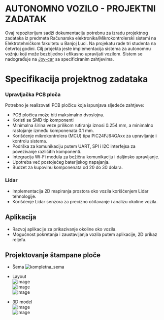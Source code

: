 # AUTONOMNO VOZILO - PROJEKTNI ZADATAK
Ovaj repozitorijum sadži dokumentaciju potrebnu za izradu projektnog zadataka iz predmeta Računarska elektronika/Mikrokontrolerski sistemi na Elektrotehničkom fakultetu u Banjoj Luci. Na projekatu rade tri studenta na četvrtoj godini. Cilj projekta jeste implementacija sistema za autonomnu vožnju koji može bezbijedno i efikasno upravljati vozilom. Sistem se nadograđuje na [Joy-car](https://joy-it.net/en/products/mb-joy-car) sa specificiranim zahtjevima.

# Specifikacija projektnog zadataka 
### Upravljačka PCB ploča
Potrebno je realizovati PCB pločicu koja ispunjava sljedeće zahtjeve: 
* PCB pločica može biti maksimalno dvoslojna.
* Koristi se SMD tip komponenti
* Minimalna širina veze prilikom rutiranja iznosi 0.254 mm, a minimalno rastojanje između komponenata 0.1 mm.
* Korišćenje mikrokontrolera (MCU) tipa PIC24FJ64GAxx za upravljanje i kontrolu sistema.
* Podrška za komunikaciju putem UART, SPI i I2C interfejsa za povezivanje različitih komponenti.
* Integracija Wi-Fi modula za bežičnu komunikaciju i daljinsko upravljanje.
* Upotreba već postojećeg baterijskog napajanja.
* Budzet za kupovinu komponenata od 20 do 30 dolara.

### Lidar
* Implementacija 2D mapiranja prostora oko vozila korišćenjem Lidar tehnologije.
* Korišćenje Lidar senzora za precizno očitavanje i analizu okoline vozila.

## Aplikacija
* Razvoj aplikacije za prikazivanje okoline oko vozila.
* Mogućnost pokretanja i zaustavljanja vozila putem aplikacije, 2D prikaz reljefa.

## Projektovanje štampane ploče
* Šema 
![kompletna_sema](https://github.com/codeandrelax/2DSpaceMapping_B/assets/74966262/43537a65-98cc-4a8a-b9fb-845c5a769ed6)

* Layout  
  ![image](https://github.com/codeandrelax/2DSpaceMapping_B/assets/127748379/36172a35-ee72-4d36-a4de-e3539a7cb17b)  
  ![image](https://github.com/codeandrelax/2DSpaceMapping_B/assets/127748379/3324e113-27ef-4348-a75b-81cf2f7eb596)  
  ![image](https://github.com/codeandrelax/2DSpaceMapping_B/assets/127748379/c811c48d-1b0b-4f22-b0a4-c01eaec5ca14)


* 3D model  
  ![image](https://github.com/codeandrelax/2DSpaceMapping_B/assets/127748379/61105f0d-0a05-4d67-86e9-d1633d7822cd)  
 ![image](https://github.com/codeandrelax/2DSpaceMapping_B/assets/127748379/99947c48-4feb-4a37-850a-dd5d0df69b2c)


  


